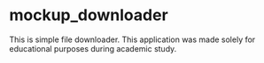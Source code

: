 mockup_downloader
=================

This is simple file downloader. This application was made solely for educational purposes during academic study.
